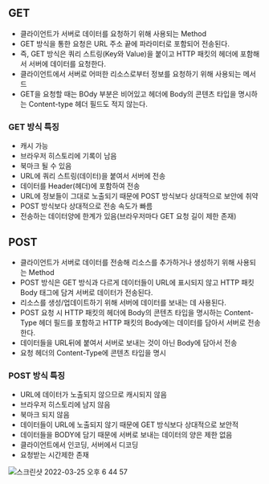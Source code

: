## GET
- 클라이언트가 서버로 데이터를 요청하기 위해 사용되는 Method
- GET 방식을 통한 요청은 URL 주소 끝에 파라미터로 포함되어 전송된다.
- 즉, GET 방식은 쿼리 스트링(Key와 Value)을 붙이고 HTTP 패킷의 헤더에 포함해서 서버에 데이터를 요청한다.
- 클라이언트에서 서버로 어떠한 리소스로부터 정보를 요청하기 위해 사용되는 메서드
- GET을 요청할 때는 BOdy 부분은 비어있고 헤더에 Body의 콘텐츠 타입을 명시하는 Content-type 헤더 필드도 적지 않는다.

### GET 방식 특징
- 캐시 가능
- 브라우저 히스토리에 기록이 남음
- 북마크 될 수 있음
- URL에 쿼리 스트링(데이터)을 붙여서 서버에 전송
- 데이터를 Header(헤더)에 포함하여 전송
- URL에 정보들이 그대로 노출되기 때문에 POST 방식보다 상대적으로 보안에 취약
- POST 방식보다 상대적으로 전송 속도가 빠름
- 전송하는 데이터양에 한계가 있음(브라우저마다 GET 요청 길이 제한 존재)

## POST
- 클라이언트가 서버로 데이터를 전송해 리소스를 추가하거나 생성하기 위해 사용되는 Method
- POST 방식은 GET 방식과 다르게 데이터들이 URL에 표시되지 않고 HTTP 패킷 Body 태그에 담겨 서버로 데이터가 전송된다.
- 리소스를 생성/업데이트하기 위해 서버에 데이터를 보내는 데 사용된다.
- POST 요청 시 HTTP 패킷의 헤더에 Body의 콘텐츠 타입을 명시하는 Content-Type 헤더 필드를 포함하고 HTTP 패킷의 Body에는 데이터를 담아서 서버로 전송한다.
- 데이터들을 URL뒤에 붙여서 서버로 보내는 것이 아닌 Body에 담아서 전송
- 요청 헤더의 Content-Type에 콘텐츠 타입을 명시

### POST 방식 특징
- URL에 데이터가 노출되지 않으므로 캐시되지 않음
- 브라우저 히스토리에 남지 않음
- 북마크 되지 않음
- 데이터들이 URL에 노출되지 않기 때문에 GET 방식보다 상대적으로 보안적
- 데이터들을 BODY에 담기 때문에 서버로 보내는 데이터의 양은 제한 없음
- 클라이언트에서 인코딩, 서버에서 디코딩
- 요청받는 시간제한 존재

![스크린샷 2022-03-25 오후 6 44 57](https://user-images.githubusercontent.com/75515697/160096627-6f1657bc-9216-4948-99b2-d2c7e836f657.png)
